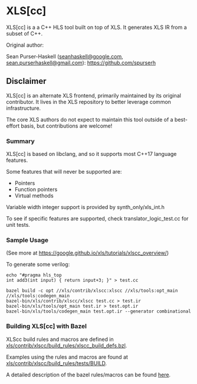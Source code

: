 # XLS[cc]

XLS[cc] is a a C++ HLS tool built on top of XLS. It generates XLS IR from a
subset of C++.

Original author:

Sean Purser-Haskell (seanhaskell@google.com, sean.purserhaskell@gmail.com):
https://github.com/spurserh

## Disclaimer

XLS[cc] is an alternate XLS frontend, primarily maintained by its original
contributor. It lives in the XLS repository to better leverage common
infrastructure.

The core XLS authors do not expect to maintain this tool outside of a
best-effort basis, but contributions are welcome!

### Summary

XLS[cc] is based on libclang, and so it supports most C++17 language features.

Some features that will never be supported are:

- Pointers
- Function pointers
- Virtual methods

Variable width integer support is provided by synth_only/xls_int.h

To see if specific features are supported, check translator_logic_test.cc for
unit tests.

### Sample Usage

(See more at https://google.github.io/xls/tutorials/xlscc_overview/)

To generate some verilog:

```console
echo "#pragma hls_top
int add3(int input) { return input+3; }" > test.cc

bazel build -c opt //xls/contrib/xlscc:xlscc //xls/tools:opt_main //xls/tools:codegen_main
bazel-bin/xls/contrib/xlscc/xlscc test.cc > test.ir
bazel-bin/xls/tools/opt_main test.ir > test.opt.ir
bazel-bin/xls/tools/codegen_main test.opt.ir --generator combinational
```

### Building XLS[cc] with Bazel

XLScc build rules and macros are defined in
[xls/contrib/xlscc/build_rules/xlscc_build_defs.bzl](https://github.com/google/xls/tree/main/xls/contrib/xlscc/build_rules/xlscc_build_defs.bzl).

Examples using the rules and macros are found at
[xls/contrib/xlscc/build_rules/tests/BUILD](https://github.com/google/xls/tree/main/xls/contrib/xlscc/build_rules/tests/BUILD).

A detailed description of the bazel rules/macros can be found
[here](bazel_rules_macros.md).
